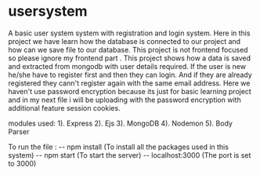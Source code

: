 # usersystem
A basic user system system with registration and login system.
Here in this project we have learn how the database is connected to our project and how can we save file to our database.
This project is not frontend focused so please ignore my frontend part .
This project shows how a data is saved and extracted from mongodb with user details required. If the user is new he/she have to register first and then they can login.
And if they are already registered they cann't register again with the same email address.
Here we haven't use password encryption because its just for basic learning project and in my next file i will be uploading with the password encryption with additional feature session cookies.

modules used:
1). Express
2). Ejs
3). MongoDB
4). Nodemon
5). Body Parser


To run the file :
-- npm install (To install all the packages used in this system)
-- npm start (To start the server)
-- localhost:3000 (The port is set to 3000)
